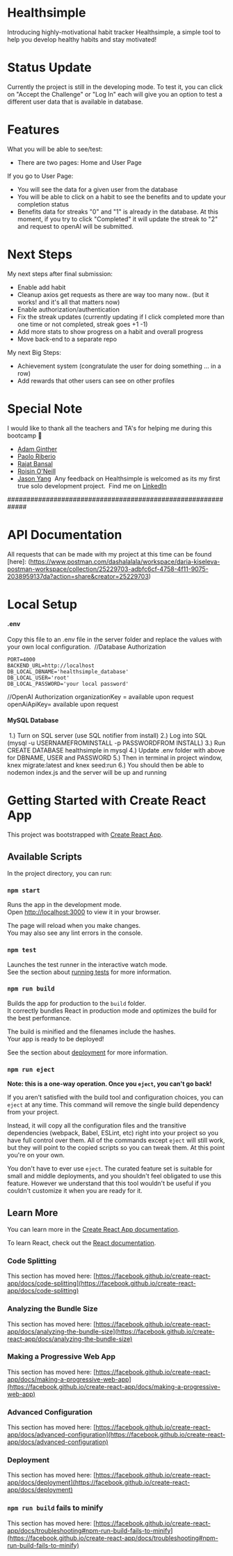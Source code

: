 # Healthsimple

Introducing highly-motivational habit tracker Healthsimple, a simple tool to help you develop healthy habits and stay motivated!

# Status Update 

Currently the project is still in the developing mode. To test it, you can click on "Accept the Challenge" or "Log In" each will give you an option to test a different user data that is available in database.

# Features 

What you will be able to see/test: 
* There are two pages: Home and User Page 

If you go to User Page:
* You will see the data for a given user from the database
* You will be able to click on a habit to see the benefits and to update your completion status 
* Benefits data for streaks "0" and "1" is already in the database. At this moment, if you try to click "Completed" it will update the streak to "2" and request to openAI will be submitted. 


# Next Steps 

My next steps after final submission:

* Enable add habit
* Cleanup axios get requests as there are way too many now.. (but it works! and it's all that matters now)
* Enable authorization/authentication
* Fix the streak updates (currently updating if I click completed more than one time or not completed, streak goes +1 -1)
* Add more stats to show progress on a habit and overall progress
* Move back-end to a separate repo

My next Big Steps:

* Achievement system (congratulate the user for doing something … in a row)
* Add rewards that other users can see on other profiles

# Special Note 

I would like to thank all the teachers and TA's for helping me during this bootcamp 🫶
​
* [Adam Ginther](https://github.com/GInTher)
* [Paolo Riberio](https://github.com/PCRib)
* [Rajat Bansal](https://github.com/rjtbansal)
* [Roisin O'Neill](https://github.com/RoisOneill)
* [Jason Yang](https://github.com/projectyang)
​
Any feedback on Healthsimple is welcomed as its my first true solo development project.
​
Find me on [LinkedIn](https://www.linkedin.com/in/dchernikova)

#############################################################

# API Documentation 
All requests that can be made with my project at this time can be found [here]: 
(https://www.postman.com/dashalalala/workspace/daria-kiseleva-postman-workspace/collection/25229703-adbfc6cf-4758-4f11-9075-2038959137da?action=share&creator=25229703)

# Local Setup

#### .env
Copy this file to an .env file in the server folder and replace the values with your own local configuration.
​
//Database Authorization

```
PORT=4000
BACKEND_URL=http://localhost
DB_LOCAL_DBNAME='healthsimple_database'
DB_LOCAL_USER='root'
DB_LOCAL_PASSWORD='your local password'
```
//OpenAI Authorization
organizationKey =  available upon request
openAiApiKey= available upon request

#### MySQL Database
​
1.) Turn on SQL server (use SQL notifier from install)
2.) Log into SQL (mysql -u USERNAMEFROMINSTALL -p PASSWORDFROM INSTALL)
3.) Run CREATE DATABASE healthsimple in mysql
4.) Update .env folder with above for DBNAME, USER and PASSWORD
5.) Then in terminal in project window, knex migrate:latest and knex seed:run
6.) You should then be able to nodemon index.js and the server will be up and running


# Getting Started with Create React App

This project was bootstrapped with [Create React App](https://github.com/facebook/create-react-app).

## Available Scripts

In the project directory, you can run:

### `npm start`

Runs the app in the development mode.\
Open [http://localhost:3000](http://localhost:3000) to view it in your browser.

The page will reload when you make changes.\
You may also see any lint errors in the console.

### `npm test`

Launches the test runner in the interactive watch mode.\
See the section about [running tests](https://facebook.github.io/create-react-app/docs/running-tests) for more information.

### `npm run build`

Builds the app for production to the `build` folder.\
It correctly bundles React in production mode and optimizes the build for the best performance.

The build is minified and the filenames include the hashes.\
Your app is ready to be deployed!

See the section about [deployment](https://facebook.github.io/create-react-app/docs/deployment) for more information.

### `npm run eject`

**Note: this is a one-way operation. Once you `eject`, you can't go back!**

If you aren't satisfied with the build tool and configuration choices, you can `eject` at any time. This command will remove the single build dependency from your project.

Instead, it will copy all the configuration files and the transitive dependencies (webpack, Babel, ESLint, etc) right into your project so you have full control over them. All of the commands except `eject` will still work, but they will point to the copied scripts so you can tweak them. At this point you're on your own.

You don't have to ever use `eject`. The curated feature set is suitable for small and middle deployments, and you shouldn't feel obligated to use this feature. However we understand that this tool wouldn't be useful if you couldn't customize it when you are ready for it.

## Learn More

You can learn more in the [Create React App documentation](https://facebook.github.io/create-react-app/docs/getting-started).

To learn React, check out the [React documentation](https://reactjs.org/).

### Code Splitting

This section has moved here: [https://facebook.github.io/create-react-app/docs/code-splitting](https://facebook.github.io/create-react-app/docs/code-splitting)

### Analyzing the Bundle Size

This section has moved here: [https://facebook.github.io/create-react-app/docs/analyzing-the-bundle-size](https://facebook.github.io/create-react-app/docs/analyzing-the-bundle-size)

### Making a Progressive Web App

This section has moved here: [https://facebook.github.io/create-react-app/docs/making-a-progressive-web-app](https://facebook.github.io/create-react-app/docs/making-a-progressive-web-app)

### Advanced Configuration

This section has moved here: [https://facebook.github.io/create-react-app/docs/advanced-configuration](https://facebook.github.io/create-react-app/docs/advanced-configuration)

### Deployment

This section has moved here: [https://facebook.github.io/create-react-app/docs/deployment](https://facebook.github.io/create-react-app/docs/deployment)

### `npm run build` fails to minify

This section has moved here: [https://facebook.github.io/create-react-app/docs/troubleshooting#npm-run-build-fails-to-minify](https://facebook.github.io/create-react-app/docs/troubleshooting#npm-run-build-fails-to-minify)
